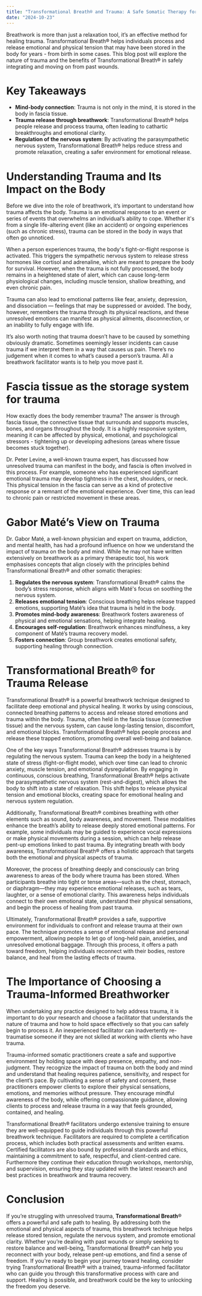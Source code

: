 ```yaml
---
title: "Transformational Breath® and Trauma: A Safe Somatic Therapy for Trauma Release."
date: "2024-10-23"
---
```


Breathwork is more than just a relaxation tool, it’s an effective method for healing trauma. Transformational Breath® helps individuals process and release emotional and physical tension that may have been stored in the body for years - from birth in some cases. This blog post will explore the nature of trauma and the benefits of Transformational Breath® in safely integrating and moving on from past wounds.

# Key Takeaways
- **Mind-body connection**: Trauma is not only in the mind, it is stored in the body in fascia tissue. 
- **Trauma release through breathwork**: Transformational Breath® helps people release and process trauma, often leading to cathartic breakthroughs and emotional clarity.
- **Regulation of the nervous system**: By activating the parasympathetic nervous system, Transformational Breath® helps reduce stress and promote relaxation, creating a safer environment for emotional release.

# Understanding Trauma and Its Impact on the Body
Before we dive into the role of breathwork, it’s important to understand how trauma affects the body. Trauma is an emotional response to an event or series of events that overwhelms an individual’s ability to cope. Whether it's from a single life-altering event (like an accident) or ongoing experiences (such as chronic stress), trauma can be stored in the body in ways that often go unnoticed.

When a person experiences trauma, the body's fight-or-flight response is activated. This triggers the sympathetic nervous system to release stress hormones like cortisol and adrenaline, which are meant to prepare the body for survival. However, when the trauma is not fully processed, the body remains in a heightened state of alert, which can cause long-term physiological changes, including muscle tension, shallow breathing, and even chronic pain.

Trauma can also lead to emotional patterns like fear, anxiety, depression, and dissociation — feelings that may be suppressed or avoided. The body, however, remembers the trauma through its physical reactions, and these unresolved emotions can manifest as physical ailments, disconnection, or an inability to fully engage with life.

It’s also worth noting that trauma doesn’t have to be caused by something obviously dramatic. Sometimes seemingly lesser incidents can cause trauma if we interpret them in a way that causes us pain. There’s no judgement when it comes to what’s caused a person’s trauma. All a breathwork facilitator wants is to help you move past it.

# Fascia tissue as the storage system for trauma
How exactly does the body remember trauma? The answer is through fascia tissue, the connective tissue that surrounds and supports muscles, bones, and organs throughout the body. It is a highly responsive system, meaning it can be affected by physical, emotional, and psychological stressors - tightening up or developing adhesions (areas where tissue becomes stuck together). 

Dr. Peter Levine, a well-known trauma expert, has discussed how unresolved trauma can manifest in the body, and fascia is often involved in this process. For example, someone who has experienced significant emotional trauma may develop tightness in the chest, shoulders, or neck. This physical tension in the fascia can serve as a kind of protective response or a remnant of the emotional experience. Over time, this can lead to chronic pain or restricted movement in these areas.

# Gabor Maté’s View on Trauma
Dr. Gabor Maté, a well-known physician and expert on trauma, addiction, and mental health, has had a profound influence on how we understand the impact of trauma on the body and mind. While he may not have written extensively on breathwork as a primary therapeutic tool, his work emphasises concepts that align closely with the principles behind Transformational Breath® and other somatic therapies:
1. **Regulates the nervous system**: Transformational Breath® calms the body’s stress response, which aligns with Maté's focus on soothing the nervous system.
2. **Releases emotional tension**: Conscious breathing helps release trapped emotions, supporting Maté’s idea that trauma is held in the body.
3. **Promotes mind-body awareness**: Breathwork fosters awareness of physical and emotional sensations, helping integrate healing.
4. **Encourages self-regulation**: Breathwork enhances mindfulness, a key component of Maté’s trauma recovery model.
5. **Fosters connection**: Group breathwork creates emotional safety, supporting healing through connection.

# Transformational Breath® for Trauma Release
Transformational Breath® is a powerful breathwork technique designed to facilitate deep emotional and physical healing. It works by using conscious, connected breathing patterns to access and release stored emotions and trauma within the body. Trauma, often held in the fascia tissue (connective tissue) and the nervous system, can cause long-lasting tension, discomfort, and emotional blocks. Transformational Breath® helps people process and release these trapped emotions, promoting overall well-being and balance.

One of the key ways Transformational Breath® addresses trauma is by regulating the nervous system. Trauma can keep the body in a heightened state of stress (fight-or-flight mode), which over time can lead to chronic anxiety, muscle tension, and emotional dysregulation. By engaging in continuous, conscious breathing, Transformational Breath® helps activate the parasympathetic nervous system (rest-and-digest), which allows the body to shift into a state of relaxation. This shift helps to release physical tension and emotional blocks, creating space for emotional healing and nervous system regulation.

Additionally, Transformational Breath® combines breathing with other elements such as sound, body awareness, and movement. These modalities enhance the breath’s ability to release deeply stored emotional patterns. For example, some individuals may be guided to experience vocal expressions or make physical movements during a session, which can help release pent-up emotions linked to past trauma. By integrating breath with body awareness, Transformational Breath® offers a holistic approach that targets both the emotional and physical aspects of trauma.

Moreover, the process of breathing deeply and consciously can bring awareness to areas of the body where trauma has been stored. When participants breathe into tight or tense areas—such as the chest, stomach, or diaphragm—they may experience emotional releases, such as tears, laughter, or a sense of emotional clarity. This awareness helps individuals connect to their own emotional state, understand their physical sensations, and begin the process of healing from past trauma.

Ultimately, Transformational Breath® provides a safe, supportive environment for individuals to confront and release trauma at their own pace. The technique promotes a sense of emotional release and personal empowerment, allowing people to let go of long-held pain, anxieties, and unresolved emotional baggage. Through this process, it offers a path toward freedom, helping individuals reconnect with their bodies, restore balance, and heal from the lasting effects of trauma.

# The Importance of Choosing a Trauma-Informed Breathworker
When undertaking any practice designed to help address trauma, it is important to do your research and choose a facilitator that understands the nature of trauma and how to hold space effectively so that you can safely begin to process it. An inexperienced facilitator can inadvertently re-traumatise someone if they are not skilled at working with clients who have trauma.

Trauma-informed somatic practitioners create a safe and supportive environment by holding space with deep presence, empathy, and non-judgment. They recognize the impact of trauma on both the body and mind and understand that healing requires patience, sensitivity, and respect for the client’s pace. By cultivating a sense of safety and consent, these practitioners empower clients to explore their physical sensations, emotions, and memories without pressure. They encourage mindful awareness of the body, while offering compassionate guidance, allowing clients to process and release trauma in a way that feels grounded, contained, and healing.

Transformational Breath® facilitators undergo extensive training to ensure they are well-equipped to guide individuals through this powerful breathwork technique. Facilitators are required to complete a certification process, which includes both practical assessments and written exams. Certified facilitators are also bound by professional standards and ethics, maintaining a commitment to safe, respectful, and client-centred care. Furthermore they continue their education through workshops, mentorship, and supervision, ensuring they stay updated with the latest research and best practices in breathwork and trauma recovery. 

# Conclusion
If you’re struggling with unresolved trauma, **Transformational Breath**® offers a powerful and safe path to healing. By addressing both the emotional and physical aspects of trauma, this breathwork technique helps release stored tension, regulate the nervous system, and promote emotional clarity. Whether you’re dealing with past wounds or simply seeking to restore balance and well-being, Transformational Breath® can help you reconnect with your body, release pent-up emotions, and find a sense of freedom. If you're ready to begin your journey toward healing, consider trying Transformational Breath® with a trained, trauma-informed facilitator who can guide you through this transformative process with care and support. Healing is possible, and breathwork could be the key to unlocking the freedom you deserve.